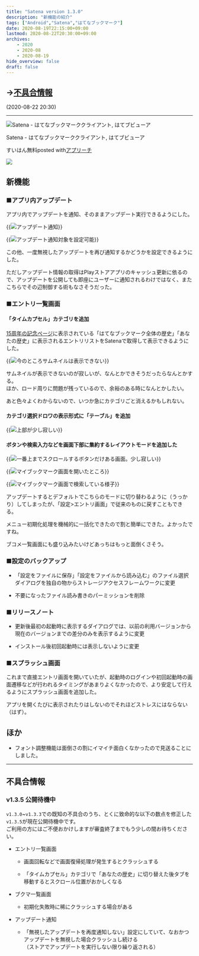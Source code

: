 ```yaml
---
title: "Satena version 1.3.0"
description: "新機能の紹介"
tags: ["Android","Satena","はてなブックマーク"]
date: 2020-08-19T22:15:00+09:00
lastmod: 2020-08-22T20:30:00+09:00
archives:
    - 2020
    - 2020-08
    - 2020-08-19
hide_overview: false
draft: false
---
```


## ->[不具合情報](#不具合情報)

(2020-08-22 20:30)

---

<div class="appreach"><img src="https://lh3.googleusercontent.com/8s4Fzo7AmnoNOT-pbsRoBSYbmBFgfS98l0Qatr1-aHYCRUJlHwab6jB1rijGC1_FYA=s128" alt="Satena - はてなブックマーククライアント, はてブビューア" class="appreach__icon"><div class="appreach__detail" style=""><p class="appreach__name">Satena - はてなブックマーククライアント, はてブビューア</p><p class="appreach__info"><span class="appreach__developper">すいはん</span><span class="appreach__price">無料</span><span class="appreach__posted">posted with<a href="https://mama-hack.com/app-reach/" title="アプリーチ" target="_blank" rel="nofollow">アプリーチ</a></span></p></div><div class="appreach__links" style=""><a href="https://play.google.com/store/apps/details?id=com.suihan74.satena" target="_blank" rel="nofollow" class="appreach__gplink"><img src="https://nabettu.github.io/appreach/img/gplay_ja.png"></a></div></div>

## 新機能

### ■アプリ内アップデート

アプリ内でアップデートを通知、そのままアップデート実行できるようにした。

{{<img src="/images/2020/08_01_00/in-app-update.png" zoom=".5" title="アップデート通知">}}

{{<img src="/images/2020/08_01_00/in-app-update-settings.png" zoom=".5" title="アップデート通知対象を設定可能">}}

この他、一度無視したアップデートを再び通知するかどうかを設定できるようにした。

ただしアップデート情報の取得はPlayストアアプリのキャッシュ更新に依るので、アップデートを公開しても即座にユーザーに通知されるわけではなく、またこちらでその辺制御する術もなさそうだった。

### ■エントリ一覧画面

#### 「タイムカプセル」カテゴリを追加

[15周年の記念ページ](https://b.hatena.ne.jp/15th)に表示されている「はてなブックマーク全体の歴史」「あなたの歴史」に表示されるエントリリストをSatenaで取得して表示できるようにした。

{{<img src="time_capsule.png" zoom=".5" title="今のところサムネイルは表示できない">}}

サムネイルが表示できないのが寂しいが、なんとかできそうだったらなんとかする。  
ほか、ロード周りに問題が残っているので、余裕のある時になんとかしたい。

あと色々よくわからないので、いつか急にカテゴリごと消えるかもしれない。

#### カテゴリ選択ドロワの表示形式に「テーブル」を追加

{{<img src="/images/2020/08_01_00/categories_mode_dev_1.png" zoom=".5" title="上部が少し寂しい">}}

#### ボタンや検索入力などを画面下部に集約するレイアウトモードを追加した

{{<img src="/images/2020/08_01_00/bottom_layout_dev_2.png" zoom=".5" title="一番上までスクロールするボタンだけある画面。少し寂しい">}}

{{<img src="/images/2020/08_01_00/bottom_layout_dev_3.png" zoom=".5" title="マイブックマーク画面を開いたところ">}}

{{<img src="/images/2020/08_01_00/bottom_layout_dev_4.png" zoom=".5" title="マイブックマーク画面で検索している様子">}}

アップデートするとデフォルトでこちらのモードに切り替わるように（うっかり）してしまったが、「設定>エントリ画面」で従来のものに戻すこともできる。

メニュー初期化処理を機械的に一括化できたので割と簡単にできた。よかったですね。

ブコメ一覧画面にも盛り込みたいけどあっちはもっと面倒くさそう。

### ■設定のバックアップ

- 「設定をファイルに保存」「設定をファイルから読み込む」のファイル選択ダイアログを独自の物からストレージアクセスフレームワークに変更

- 不要になったファイル読み書きのパーミッションを削除

### ■リリースノート

- 更新後最初の起動時に表示するダイアログでは、以前の利用バージョンから現在のバージョンまでの差分のみを表示するように変更

- インストール後初回起動時には表示しないように変更

### ■スプラッシュ画面

これまで直接エントリ画面を開いていたが、起動時のログインや初回起動時の画面遷移などが行われるタイミングがあまりよくなかったので、より安定して行えるようにスプラッシュ画面を追加した。

アプリを開くたびに表示されたりはしないのでそれほどストレスにはならない（はず）。

## ほか

- フォント調整機能は面倒さの割にイマイチ面白くなかったので見送ることにしました。

---

## 不具合情報

### v1.3.5 公開待機中

`v1.3.0`~`v1.3.3`での既知の不具合のうち、とくに致命的な以下の数点を修正した`v1.3.5`が現在公開待機中です。  
ご利用の方にはご不便おかけしますが審査終了までもう少しの間お待ちください。

- エントリ一覧画面

  - 画面回転などで画面復帰処理が発生するとクラッシュする

  - 「タイムカプセル」カテゴリで「あなたの歴史」に切り替えた後タブを移動するとスクロール位置がおかしくなる

- ブクマ一覧画面

  - 初期化失敗時に稀にクラッシュする場合がある

- アップデート通知

  - 「無視したアップデートを再度通知しない」設定にしていて、なおかつアップデートを無視した場合クラッシュし続ける  
  （ストアでアップデートを実行しない限り繰り返される）
